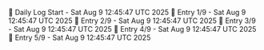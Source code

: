 📅 Daily Log Start - Sat Aug  9 12:45:47 UTC 2025
📌 Entry 1/9 - Sat Aug  9 12:45:47 UTC 2025
📌 Entry 2/9 - Sat Aug  9 12:45:47 UTC 2025
📌 Entry 3/9 - Sat Aug  9 12:45:47 UTC 2025
📌 Entry 4/9 - Sat Aug  9 12:45:47 UTC 2025
📌 Entry 5/9 - Sat Aug  9 12:45:47 UTC 2025
